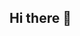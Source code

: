## Hi there 👋

<!--
**arko9090/arko9090** is a ✨ _special_ ✨ repository because its `README.md` (this file) appears on your GitHub profile.

Here are some ideas to get you started:

- 🔭 I’m currently working on aprender o basico
- 🌱 I’m currently learning o basico
- 👯 I’m looking to collaborate on saber o basico
- 🤔 I’m looking for help with o basico
- 💬 Ask me about (https://github-readme-stats.vercel.app/api/top-langs/?username=anuraghazra&hide_progress=true)
- 📫 How to reach me: (https://github-readme-stats.vercel.app/api/top-langs/?username=anuraghazra&hide_progress=true)
- 😄 Pronouns: ele, dele
